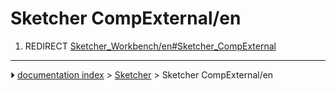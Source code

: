 # Sketcher CompExternal/en
1.  REDIRECT [Sketcher_Workbench/en#Sketcher_CompExternal](Sketcher_Workbench/en#Sketcher_CompExternal.md)



---
⏵ [documentation index](../README.md) > [Sketcher](Sketcher_Workbench.md) > Sketcher CompExternal/en
